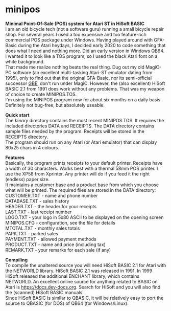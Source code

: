 # minipos
<b>Minimal Point-Of-Sale (POS) system for Atari ST in HiSoft BASIC</b>
<br>I am an old bicycle tech (not a software guru) running a small bicycle repair shop.
For several years I used a too expensive and too feature-rich commercial POS package under Windows. Having played around with GFA-Basic during the Atari heydays, I decided early 2020 to code something that does what I need and nothing more.
Did an early version in Windows QB64. I wanted it to look like a TOS program, so I used the black Atari font on a white background.
<br>That made me realize nothing beats the real thing. Dug out my old MagiC-PC software (an excellent multi-tasking Atari-ST emulator dating from 1995), only to find out that the original GFA-Basic, nor its semi-official successor <a href="http://gfabasic.net">GBE</a>, don't run under MagiC. 
However, the (also excellent) HiSoft BASIC 2.1 from 1991 does work without any problems. That was my weapon of choice to create MINIPOS.TOS.
<br>I'm using the MINIPOS program now for about six months on a daily basis. Definitely not bug-free, but absolutely useable.

<b>Quick start</b>
<br>The <i>binary</i> directory contains the most recent MINIPOS.TOS. It requires the included directories DATA and RECEIPTS. 
The DATA directory contains sample files needed by the program.
Receipts will be stored in the RECEIPTS directory.
<br>The program should run on any Atari (or Atari emulator) that can display 80x25 chars in 4 colours.

<b>Features</b>
<br>Basically, the program prints receipts to your default printer. Receipts have a width of 30 characters. Works best with a thermal 58mm POS printer. I use the XP58 from Xprinter. Any printer will do if you feed it the right (endless) paper size.
<br>It maintains a customer base and a product base from which you choose what will be printed. The required files are stored in the DATA directory:
<br>CUSTOMER.TXT - name and phone number
<br>DATABASE.TXT - sales history
<br>HEADER.TXT - the header for your receipts
<br>LAST.TXT - last receipt number
<br>LOGO.TXT - your logo in 5x80 ASCII to be displayed on the opening screen
<br>MINIPOS.CFG - configuration, see the file for details
<br>MTOTAL.TXT - monthly sales totals
<br>PARK.TXT - parked sales
<br>PAYMENT.TXT - allowed payment methods
<br>PRODUCT.TXT - name and price (including tax)
<br>REMARK.TXT - your remarks for each sale (if any)

<b>Compiling</b>
<br>To compile the unaltered source you will need HiSoft BASIC 2.1 for Atari with the NETWORLD library.
HiSoft BASIC 2.1 was released in 1991. In 1999 HiSoft released the additional ENCHANT library, which contains NETWORLD.
An excellent online source for anything related to BASIC on Atari is <a href="https://docs.dev-docs.org/">https://docs.dev-docs.org</a>. Search for HiSoft and you will also find the (scanned) HiSoft BASIC manuals.
<br>Since HiSoft BASIC is similar to QBASIC, it will be relatively easy to port the source to QBASIC (for DOS) of QB64 (for Windows/Linux).

